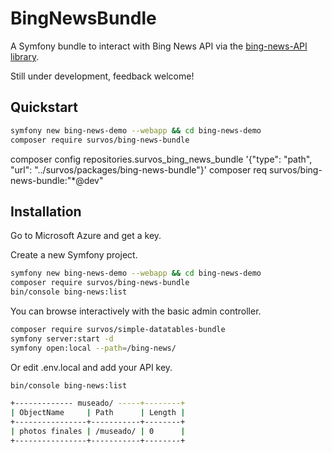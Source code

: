 # BingNewsBundle

A Symfony bundle to interact with Bing News API  via the [bing-news-API library](https://github.com/tacman/BingNewsSearch).

Still under development, feedback welcome!  

## Quickstart
```bash
symfony new bing-news-demo --webapp && cd bing-news-demo
composer require survos/bing-news-bundle
```

composer config repositories.survos_bing_news_bundle '{"type": "path", "url": "../survos/packages/bing-news-bundle"}'
composer req survos/bing-news-bundle:"*@dev"


## Installation

Go to Microsoft Azure and get a key.

Create a new Symfony project.

```bash
symfony new bing-news-demo --webapp && cd bing-news-demo
composer require survos/bing-news-bundle
bin/console bing-news:list
```

You can browse interactively with the basic admin controller.

```bash
composer require survos/simple-datatables-bundle
symfony server:start -d
symfony open:local --path=/bing-news/
```

Or edit .env.local and add your API key.


```bash
bin/console bing-news:list 
```

```bash
+------------- museado/ -----+--------+
| ObjectName     | Path      | Length |
+----------------+-----------+--------+
| photos finales | /museado/ | 0      |
+----------------+-----------+--------+


```


